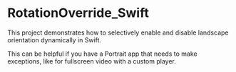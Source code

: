 # RotationOverride_Swift

This project demonstrates how to selectively enable and disable landscape orientation dynamically in Swift.

This can be helpful if you have a Portrait app that needs to make exceptions, like for fullscreen video with a custom player.
